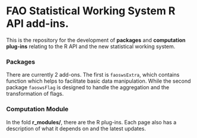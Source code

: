 # FAO Statistical Working System R API add-ins.

This is the repository for the development of **packages** and
**computation plug-ins** relating to the R API and the new statistical
working system.

### Packages

There are currently 2 add-ons. The first is `faoswsExtra`, which
contains function which helps to facilitate basic data
manipulation. While the second package `faoswsFlag` is designed to
handle the aggregation and the transformation of flags.

### Computation Module

In the fold **r_modules/**, there are the R plug-ins. Each page also
has a description of what it depends on and the latest updates.